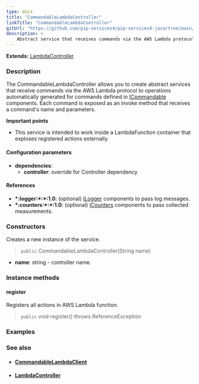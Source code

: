 ```yaml
---
type: docs
title: "CommandableLambdaController"
linkTitle: "CommandableLambdaController"
gitUrl: "https://github.com/pip-services4/pip-services4-java/tree/main/pip-services4-aws-java"
description: >
    Abstract service that receives commands via the AWS Lambda protocol to operations automatically generated for commands defined in [ICommandable](../../../rpc/commands/icommandable) components. Each command is exposed as an invoke method that receives a command's name and parameters.
---
```


**Extends:** [LambdaController](../lambda_controller)

### Description
The CommandableLambdaController allows you to create abstract services that receive commands via the AWS Lambda protocol to operations automatically generated for commands defined in [ICommandable](../../../rpc/commands/icommandable) components. Each command is exposed as an invoke method that receives a command's name and parameters.

**Important points**

- This service is intended to work inside a LambdaFunction container that exploses registered actions externally.

#### Configuration parameters
 
- **dependencies**:
    - **controller**: override for Controller dependency


#### References
- **\*:logger:\*:\*:1.0**: (optional) [ILogger](../../../observability/log/ilogger) components to pass log messages.
- **\*:counters:\*:\*:1.0**: (optional) [ICounters](../../../observability/count/icounters) components to pass collected measurements.

### Constructors
Creates a new instance of the service.

> `public` CommandableLambdaController(String name)

- **name**: string - controller name.


### Instance methods

#### register
Registers all actions in AWS Lambda function.

> `public` void register() throws ReferenceException


### Examples


### See also
- #### [CommandableLambdaClient](../../clients/commandable_lambda_client)
- #### [LambdaController](../lambda_controller)
